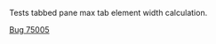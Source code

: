 Tests tabbed pane max tab element width calculation.

[Bug 75005](https://bugs.webkit.org/show_bug.cgi?id=75005)
